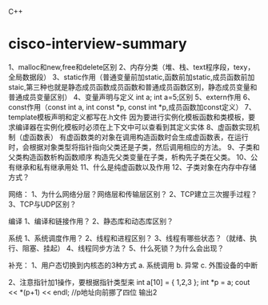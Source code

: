 C++
# cisco-interview-summary
1、malloc和new,free和delete区别
2、内存分类（堆、栈、text程序段，texy，全局数据段）
3、static作用（普通变量前加static,函数前加static,成员函数前加staic,第三种也就是静态成员函数成员函数和普通成员函数区别，静态成员变量和普通成员变量区别）
4、变量声明与定义 int a; int a=5;区别
5、extern作用
6、const作用（const int a, int const *p, const int *p,成员函数加const定义）
7、template模板声明和定义都写在.h文件
   因为要进行实例化模板函数和类模板，要求编译器在实例化模板时必须在上下文中可以查看到其定义实体
8、虚函数实现机制（虚函数表）
    有虚函数类的对象在调用构造函数时会生成虚函数表，在运行时，会根据对象类型将指针指向父类还是子类，然后调用相应的方法。
9、子类和父类构造函数析构函数顺序
  构造先父类变量在子类，析构先子类在父类。
10、公有继承和私有继承用处
11、什么是纯虚函数以及作用
12、子类对象在内存中存储方式？

网络：
1、为什么网络分层？网络层和传输层区别？
2、TCP建立三次握手过程？
3、TCP与UDP区别？

编译
1、编译和链接作用？
2、静态库和动态库区别？


系统
1、系统调度作用？
2、线程和进程区别？
3、线程有哪些状态？（就绪、执行、阻塞、挂起）
4、线程同步方法？
5、什么死锁？为什么会出现？


补充：
1、用户态切换到内核态的3种方式
a.  系统调用
b.  异常
c.  外围设备的中断 

2、注意指针加1操作，要根据指针类型来
   int a[10] = { 1,2,3 };
	int *p = a;
	cout << *(p+1) << endl; //p地址向前挪了四位
   输出2



